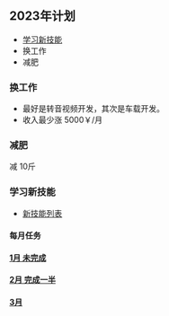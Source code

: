 ## 2023年计划

- [学习新技能](#学习新技能)
- 换工作
- 减肥

### 换工作

- 最好是转音视频开发，其次是车载开发。
- 收入最少涨 5000￥/月


### 减肥

减 10斤

### 学习新技能

- [新技能列表](./new_skill.md)

#### 每月任务

#### [1月 未完成](./jan.md)
#### [2月 完成一半](./feb.md)
#### [3月](./mar.md)



